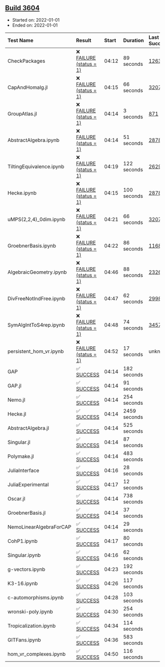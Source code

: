 ## [Build 3604](https://oscarci.mathematik.uni-kl.de/job/oscar-stable/3604/)

* Started on: 2022-01-01
* Ended on: 2022-01-01

| Test Name    | Result | Start | Duration | Last Success | First Failure |
|:-------------|:-------|:------|:---------|:-------------|:--------------|
| CheckPackages | ❌ [FAILURE (status = 1)](https://oscarci.mathematik.uni-kl.de/job/oscar-stable/3604/artifact/logs/build-3604/CheckPackages.log) | 04:12 | 89 seconds | [1263](https://oscarci.mathematik.uni-kl.de/job/oscar-stable/1263/) | [1264](https://oscarci.mathematik.uni-kl.de/job/oscar-stable/1264/) |
| CapAndHomalg.jl | ❌ [FAILURE (status = 1)](https://oscarci.mathematik.uni-kl.de/job/oscar-stable/3604/artifact/logs/build-3604/CapAndHomalg.jl.log) | 04:15 | 66 seconds | [3207](https://oscarci.mathematik.uni-kl.de/job/oscar-stable/3207/) | [3208](https://oscarci.mathematik.uni-kl.de/job/oscar-stable/3208/) |
| GroupAtlas.jl | ❌ [FAILURE (status = 1)](https://oscarci.mathematik.uni-kl.de/job/oscar-stable/3604/artifact/logs/build-3604/GroupAtlas.jl.log) | 04:14 | 3 seconds | [871](https://oscarci.mathematik.uni-kl.de/job/oscar-stable/871/) | [872](https://oscarci.mathematik.uni-kl.de/job/oscar-stable/872/) |
| AbstractAlgebra.ipynb | ❌ [FAILURE (status = 1)](https://oscarci.mathematik.uni-kl.de/job/oscar-stable/3604/artifact/logs/build-3604/AbstractAlgebra.ipynb.log) | 04:14 | 51 seconds | [2878](https://oscarci.mathematik.uni-kl.de/job/oscar-stable/2878/) | [2879](https://oscarci.mathematik.uni-kl.de/job/oscar-stable/2879/) |
| TiltingEquivalence.ipynb | ❌ [FAILURE (status = 1)](https://oscarci.mathematik.uni-kl.de/job/oscar-stable/3604/artifact/logs/build-3604/TiltingEquivalence.ipynb.log) | 04:19 | 122 seconds | [2629](https://oscarci.mathematik.uni-kl.de/job/oscar-stable/2629/) | [2630](https://oscarci.mathematik.uni-kl.de/job/oscar-stable/2630/) |
| Hecke.ipynb | ❌ [FAILURE (status = 1)](https://oscarci.mathematik.uni-kl.de/job/oscar-stable/3604/artifact/logs/build-3604/Hecke.ipynb.log) | 04:15 | 100 seconds | [2878](https://oscarci.mathematik.uni-kl.de/job/oscar-stable/2878/) | [2879](https://oscarci.mathematik.uni-kl.de/job/oscar-stable/2879/) |
| uMPS(2,2,4)_0dim.ipynb | ❌ [FAILURE (status = 1)](https://oscarci.mathematik.uni-kl.de/job/oscar-stable/3604/artifact/logs/build-3604/uMPS-2-2-4-_0dim.ipynb.log) | 04:21 | 66 seconds | [3207](https://oscarci.mathematik.uni-kl.de/job/oscar-stable/3207/) | [3208](https://oscarci.mathematik.uni-kl.de/job/oscar-stable/3208/) |
| GroebnerBasis.ipynb | ❌ [FAILURE (status = 1)](https://oscarci.mathematik.uni-kl.de/job/oscar-stable/3604/artifact/logs/build-3604/GroebnerBasis.ipynb.log) | 04:22 | 86 seconds | [1168](https://oscarci.mathematik.uni-kl.de/job/oscar-stable/1168/) | [1169](https://oscarci.mathematik.uni-kl.de/job/oscar-stable/1169/) |
| AlgebraicGeometry.ipynb | ❌ [FAILURE (status = 1)](https://oscarci.mathematik.uni-kl.de/job/oscar-stable/3604/artifact/logs/build-3604/AlgebraicGeometry.ipynb.log) | 04:46 | 88 seconds | [2326](https://oscarci.mathematik.uni-kl.de/job/oscar-stable/2326/) | [2327](https://oscarci.mathematik.uni-kl.de/job/oscar-stable/2327/) |
| DivFreeNotIndFree.ipynb | ❌ [FAILURE (status = 1)](https://oscarci.mathematik.uni-kl.de/job/oscar-stable/3604/artifact/logs/build-3604/DivFreeNotIndFree.ipynb.log) | 04:47 | 62 seconds | [2998](https://oscarci.mathematik.uni-kl.de/job/oscar-stable/2998/) | [2999](https://oscarci.mathematik.uni-kl.de/job/oscar-stable/2999/) |
| SymAlgIntToS4rep.ipynb | ❌ [FAILURE (status = 1)](https://oscarci.mathematik.uni-kl.de/job/oscar-stable/3604/artifact/logs/build-3604/SymAlgIntToS4rep.ipynb.log) | 04:48 | 74 seconds | [3457](https://oscarci.mathematik.uni-kl.de/job/oscar-stable/3457/) | [3458](https://oscarci.mathematik.uni-kl.de/job/oscar-stable/3458/) |
| persistent_hom_vr.ipynb | ❌ [FAILURE (status = 1)](https://oscarci.mathematik.uni-kl.de/job/oscar-stable/3604/artifact/logs/build-3604/persistent_hom_vr.ipynb.log) | 04:52 | 17 seconds | unknown | unknown |
| GAP | ✅ [SUCCESS](https://oscarci.mathematik.uni-kl.de/job/oscar-stable/3604/artifact/logs/build-3604/GAP.log) | 04:14 | 182 seconds |  |  |
| GAP.jl | ✅ [SUCCESS](https://oscarci.mathematik.uni-kl.de/job/oscar-stable/3604/artifact/logs/build-3604/GAP.jl.log) | 04:14 | 91 seconds |  |  |
| Nemo.jl | ✅ [SUCCESS](https://oscarci.mathematik.uni-kl.de/job/oscar-stable/3604/artifact/logs/build-3604/Nemo.jl.log) | 04:14 | 254 seconds |  |  |
| Hecke.jl | ✅ [SUCCESS](https://oscarci.mathematik.uni-kl.de/job/oscar-stable/3604/artifact/logs/build-3604/Hecke.jl.log) | 04:14 | 2459 seconds |  |  |
| AbstractAlgebra.jl | ✅ [SUCCESS](https://oscarci.mathematik.uni-kl.de/job/oscar-stable/3604/artifact/logs/build-3604/AbstractAlgebra.jl.log) | 04:14 | 525 seconds |  |  |
| Singular.jl | ✅ [SUCCESS](https://oscarci.mathematik.uni-kl.de/job/oscar-stable/3604/artifact/logs/build-3604/Singular.jl.log) | 04:14 | 87 seconds |  |  |
| Polymake.jl | ✅ [SUCCESS](https://oscarci.mathematik.uni-kl.de/job/oscar-stable/3604/artifact/logs/build-3604/Polymake.jl.log) | 04:14 | 483 seconds |  |  |
| JuliaInterface | ✅ [SUCCESS](https://oscarci.mathematik.uni-kl.de/job/oscar-stable/3604/artifact/logs/build-3604/JuliaInterface.log) | 04:16 | 28 seconds |  |  |
| JuliaExperimental | ✅ [SUCCESS](https://oscarci.mathematik.uni-kl.de/job/oscar-stable/3604/artifact/logs/build-3604/JuliaExperimental.log) | 04:17 | 12 seconds |  |  |
| Oscar.jl | ✅ [SUCCESS](https://oscarci.mathematik.uni-kl.de/job/oscar-stable/3604/artifact/logs/build-3604/Oscar.jl.log) | 04:14 | 738 seconds |  |  |
| GroebnerBasis.jl | ✅ [SUCCESS](https://oscarci.mathematik.uni-kl.de/job/oscar-stable/3604/artifact/logs/build-3604/GroebnerBasis.jl.log) | 04:14 | 37 seconds |  |  |
| NemoLinearAlgebraForCAP | ✅ [SUCCESS](https://oscarci.mathematik.uni-kl.de/job/oscar-stable/3604/artifact/logs/build-3604/NemoLinearAlgebraForCAP.log) | 04:14 | 29 seconds |  |  |
| CohP1.ipynb | ✅ [SUCCESS](https://oscarci.mathematik.uni-kl.de/job/oscar-stable/3604/artifact/logs/build-3604/CohP1.ipynb.log) | 04:17 | 80 seconds |  |  |
| Singular.ipynb | ✅ [SUCCESS](https://oscarci.mathematik.uni-kl.de/job/oscar-stable/3604/artifact/logs/build-3604/Singular.ipynb.log) | 04:16 | 62 seconds |  |  |
| g-vectors.ipynb | ✅ [SUCCESS](https://oscarci.mathematik.uni-kl.de/job/oscar-stable/3604/artifact/logs/build-3604/g-vectors.ipynb.log) | 04:23 | 192 seconds |  |  |
| K3-16.ipynb | ✅ [SUCCESS](https://oscarci.mathematik.uni-kl.de/job/oscar-stable/3604/artifact/logs/build-3604/K3-16.ipynb.log) | 04:26 | 117 seconds |  |  |
| c-automorphisms.ipynb | ✅ [SUCCESS](https://oscarci.mathematik.uni-kl.de/job/oscar-stable/3604/artifact/logs/build-3604/c-automorphisms.ipynb.log) | 04:28 | 103 seconds |  |  |
| wronski-poly.ipynb | ✅ [SUCCESS](https://oscarci.mathematik.uni-kl.de/job/oscar-stable/3604/artifact/logs/build-3604/wronski-poly.ipynb.log) | 04:30 | 254 seconds |  |  |
| Tropicalization.ipynb | ✅ [SUCCESS](https://oscarci.mathematik.uni-kl.de/job/oscar-stable/3604/artifact/logs/build-3604/Tropicalization.ipynb.log) | 04:34 | 114 seconds |  |  |
| GITFans.ipynb | ✅ [SUCCESS](https://oscarci.mathematik.uni-kl.de/job/oscar-stable/3604/artifact/logs/build-3604/GITFans.ipynb.log) | 04:36 | 583 seconds |  |  |
| hom_vr_complexes.ipynb | ✅ [SUCCESS](https://oscarci.mathematik.uni-kl.de/job/oscar-stable/3604/artifact/logs/build-3604/hom_vr_complexes.ipynb.log) | 04:50 | 116 seconds |  |  |
